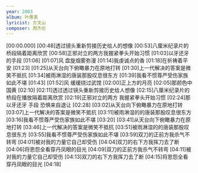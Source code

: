 ```yaml
---
year: 2003
album: 叶惠美
lyricist: 方文山
composer: 周杰伦
---
```

[00:00.000]
[00:48]透过镜头重新剪接历史给人的想像
[00:53]八厘米纪录片的桥段隔着距离欣赏
[00:58]正邪对立的两方我握紧拳头开始习惯
[01:03]以牙还牙的手段
[01:06]
[01:07]风 盘旋烟雾弥漫
[01:14]我虔诚点的香
[01:18]在祈祷着平安
[01:23]
[01:25]从天台向下俯瞰暴力在原地打转
[01:30]上一代解决的答案是微笑不抵抗
[01:34]被雨淋湿的唐装那股叹息很东方
[01:39]我看不惯尊严受伤家族如此不堪
[01:43]
[01:52]风 缓缓绕过武馆
[02:00]正上方的月亮
[02:05]那颜色中国黄
[02:10]
[02:11]透过透过镜头重新剪接历史给人想像
[02:15]八厘米纪录片的桥段在播放隔着距离欣赏
[02:19]正邪对立的两方 我握紧拳头开始习惯
[02:24]那以牙还牙 手段 恐惧来自退让
[02:28]
[03:02]从天台向下俯瞰暴力在原地打转
[03:07]上一代解决的答案是微笑不抵抗
[03:11]被雨淋湿的的唐装那股叹息很东方
[03:16]我看不惯尊严受伤家族如此不堪
[03:20]
[03:41]从天台向下俯瞰暴力在原地打转
[03:46]上一代解决的答案是微笑不抵抗
[03:51]被雨淋湿的的唐装那股叹息很东方
[03:55]我看不惯尊严受伤家族如此不堪
[03:59]双刀的正前方我杀气不转弯
[04:01]被对我的力量它自己却受伤
[04:04]双刀的右下方我挥刀去了断
[04:06]将恩怨全看穿丹凤眼的目光
[04:09]双刀的正前方我杀气不转弯
[04:11]被对我的力量它自己却受伤
[04:13]双刀的右下方我挥刀去了断
[04:15]将恩怨全看穿丹凤眼的目光
[04:18]